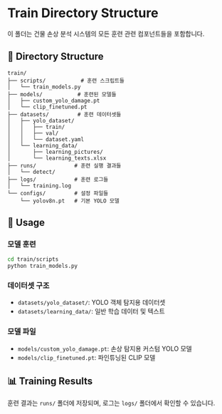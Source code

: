 # Train Directory Structure

이 폴더는 건물 손상 분석 시스템의 모든 훈련 관련 컴포넌트들을 포함합니다.

## 📁 Directory Structure

```
train/
├── scripts/           # 훈련 스크립트들
│   └── train_models.py
├── models/           # 훈련된 모델들
│   ├── custom_yolo_damage.pt
│   └── clip_finetuned.pt
├── datasets/         # 훈련 데이터셋들
│   ├── yolo_dataset/
│   │   ├── train/
│   │   ├── val/
│   │   └── dataset.yaml
│   └── learning_data/
│       ├── learning_pictures/
│       └── learning_texts.xlsx
├── runs/            # 훈련 실행 결과들
│   └── detect/
├── logs/            # 훈련 로그들
│   └── training.log
└── configs/         # 설정 파일들
    └── yolov8n.pt   # 기본 YOLO 모델
```

## 🚀 Usage

### 모델 훈련

```bash
cd train/scripts
python train_models.py
```

### 데이터셋 구조

- `datasets/yolo_dataset/`: YOLO 객체 탐지용 데이터셋
- `datasets/learning_data/`: 일반 학습 데이터 및 텍스트

### 모델 파일

- `models/custom_yolo_damage.pt`: 손상 탐지용 커스텀 YOLO 모델
- `models/clip_finetuned.pt`: 파인튜닝된 CLIP 모델

## 📊 Training Results

훈련 결과는 `runs/` 폴더에 저장되며, 로그는 `logs/` 폴더에서 확인할 수 있습니다.
